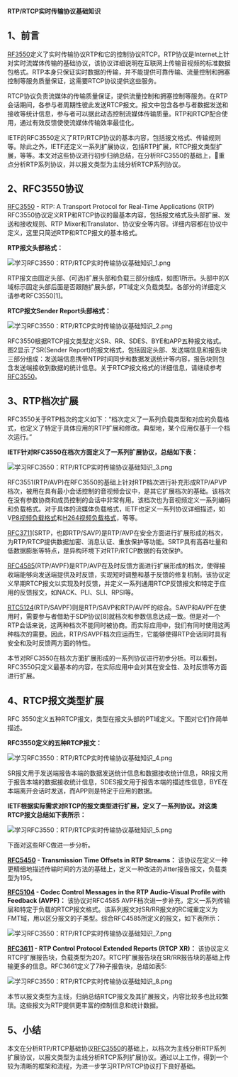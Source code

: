 **RTP/RTCP实时传输协议基础知识**

## 1、前言


[RF3550](https://tools.ietf.org/html/rfc3550)定义了实时传输协议RTP和它的控制协议RTCP。RTP协议是Internet上针对实时流媒体传输的基础协议，该协议详细说明在互联网上传输音视频的标准数据包格式。RTP本身只保证实时数据的传输，并不能提供可靠传输、流量控制和拥塞控制等服务质量保证，这需要RTCP协议提供这些服务。

RTCP协议负责流媒体的传输质量保证，提供流量控制和拥塞控制等服务。在RTP会话期间，各参与者周期性彼此发送RTCP报文。报文中包含各参与者数据发送和接收等统计信息，参与者可以据此动态控制流媒体传输质量。RTP和RTCP配合使用，通过有效反馈使使流媒体传输效率最佳化。

IETF的RFC3550定义了RTP/RTCP协议的基本内容，包括报文格式、传输规则等。除此之外，IETF还定义一系列扩展协议，包括RTP扩展，RTCP报文类型扩展，等等。本文对这些协议进行初步归纳总结，在分析RFC3550的基础上，重点分析RTP系列协议，并以报文类型为主线分析RTCP系列协议。

## 2、RFC3550协议


[RFC3550](https://tools.ietf.org/html/rfc3550) - RTP: A Transport Protocol for Real-Time Applications (RTP)
RFC3550协议定义RTP和RTCP协议的最基本内容，包括报文格式及头部扩展、发送和接收规则、RTP Mixer和Translator、协议安全等内容。详细内容都在协议中定义，这里只简述RTP和RTCP报文的基本格式。

**RTP报文头部格式：**



![学习RFC3550：RTP/RTCP实时传输协议基础知识_1.png](imgs/181050blz12v1j4tboloho.png)



RTP报文由固定头部、(可选)扩展头部和负载三部分组成，如图1所示。头部中的X域标示固定头部后面是否跟随扩展头部，PT域定义负载类型。各部分的详细定义请参考RFC3550[1]。

**RTCP报文Sender Report头部格式：**



![学习RFC3550：RTP/RTCP实时传输协议基础知识_2.png](imgs/181122bvzb2m3op01mto3b.png)



RFC3550根据RTCP报文类型定义SR、RR、SDES、BYE和APP五种报文格式。图2显示了SR(Sender Report)的报文格式，包括固定头部、发送端信息和报告块三部分组成：发送端信息携带NTP时间同步和数据发送统计等内容，报告块则包含发送端接收到数据的统计信息。关于RTCP报文格式的详细信息，请继续参考[RFC3550](https://tools.ietf.org/html/rfc3550)。

## 3、RTP档次扩展


RFC3550关于RTP档次的定义如下：“档次定义了一系列负载类型和对应的负载格式，也定义了特定于具体应用的RTP扩展和修改。典型地，某个应用仅基于一个档次运行。”

**IETF针对RFC3550在档次方面定义了一系列扩展协议，总结如下表：**



![学习RFC3550：RTP/RTCP实时传输协议基础知识_3.png](imgs/181249z4tc24ca09qa6o0l.png)



RFC3551(RTP/AVP)在RFC3550的基础上针对RTP档次进行补充形成RTP/APVP档次，被用在具有最小会话控制的音视频会议中，是其它扩展档次的基础。该档次在没有参数协商和成员控制的会话中非常有用。该档次也为音视频定义一系列编码和负载格式。对于具体的流媒体负载格式，IETF也定义一系列协议详细描述，如V[P8视频负载格式](https://tools.ietf.org/html/rfc7741)和[H264视频负载格式](https://tools.ietf.org/html/rfc6184)，等等。

[RFC3711](https://tools.ietf.org/html/rfc3711)(SRTP，也即RTP/SAVP)是RTP/AVP在安全方面进行扩展形成的档次，为RTP/RTCP提供数据加密、消息认证、重放保护等功能。SRTP具有高吞吐量和低数据膨胀等特点，是异构环境下对RTP/RTCP数据的有效保护。

[RFC4585](https://tools.ietf.org/html/rfc4585)(RTP/AVPF)是RTP/AVP在及时反馈方面进行扩展形成的档次，使得接收端能够向发送端提供及时反馈，实现短时调整和基于反馈的修复机制。该协议定义早期RTCP报文以实现及时反馈，并定义一系列通用RTCP反馈报文和特定于应用的反馈报文，如NACK、PLI、SLI、RPSI等。

[RTC5124](https://tools.ietf.org/html/rfc5124)(RTP/SAVPF)则是RTP/SAVP和RTP/AVPF的综合。SAVP和AVPF在使用时，需要参与者借助于SDP协议[8]就档次和参数信息达成一致。但是对一个RTP会话来说，这两种档次不能同时被协商。而实际应用中，我们有同时使用这两种档次的需要。因此，RTP/SAVPF档次应运而生，它能够使得RTP会话同时具有安全和及时反馈两方面的特性。

本节对RFC3550在档次方面扩展形成的一系列协议进行初步分析。可以看到，RFC3550只定义最基本的内容，在实际应用中会对其在安全性、及时反馈等方面进行扩展。

## 4、RTCP报文类型扩展


RFC 3550定义五种RTCP报文，类型在报文头部的PT域定义。下图对它们作简单描述。

**RFC3550定义的五种RTCP报文：**



![学习RFC3550：RTP/RTCP实时传输协议基础知识_4.png](imgs/181559jnck50u0r2urroo0.png)



SR报文用于发送端报告本端的数据发送统计信息和数据接收统计信息，RR报文用于报告本端的数据接收统计信息，SDES报文用于报告本端的描述性信息，BYE在本端离开会话时发送，而APP则是特定于应用的数据。

**IETF根据实际需求对RTCP的报文类型进行扩展，定义了一系列协议。对这类RTCP报文总结如下表所示：**



![学习RFC3550：RTP/RTCP实时传输协议基础知识_5.png](imgs/181624jl7wo34zuqq23c3d.png)



下面对这些RFC做进一步分析。

**[RFC5450](https://tools.ietf.org/html/rfc5450) - Transmission Time Offsets in RTP Streams：**
该协议在定义一种更精细地描述传输时间的方法的基础上，定义一种改进的Jitter报告报文，负载类型为195。

**[RFC5104](https://tools.ietf.org/html/rfc5104) - Codec Control Messages in the RTP Audio-Visual Profile with Feedback (AVPF)：**
该协议对RFC4585 AVPF档次进一步补充，定义一系列传输层和特定于负载的RTCP报文格式。该系列报文对SR/RR报文的RC域重定义为FMT域，用以区分报文的子类型。综合RFC4585所定义的报文，如下表所示：



![学习RFC3550：RTP/RTCP实时传输协议基础知识_7.png](imgs/182139kmqrgqqmlmgqumqq.png)



**[RFC3611](https://tools.ietf.org/html/rfc3611) - RTP Control Protocol Extended Reports (RTCP XR)：**
该协议定义RTCP扩展报告块，负载类型为207。RTCP扩展报告块在SR/RR报告块的基础上传输更多的信息。RFC3661定义了7种子报告块，总结如表5:



![学习RFC3550：RTP/RTCP实时传输协议基础知识_8.png](imgs/182220xteb4bhdwthllh4j.png)



本节以报文类型为主线，归纳总结RTCP报文及其扩展报文，内容比较多也比较繁琐。这些报文为RTP提供更丰富的控制信息和统计数据。

## 5、小结


本文在分析RTP/RTCP基础协议[RFC3550](https://tools.ietf.org/html/rfc3550)的基础上，以档次为主线分析RTP系列扩展协议，以报文类型为主线分析RTCP系列扩展协议。通过以上工作，得到一个较为清晰的框架和流程，为进一步学习RTP/RTCP协议打下良好基础。